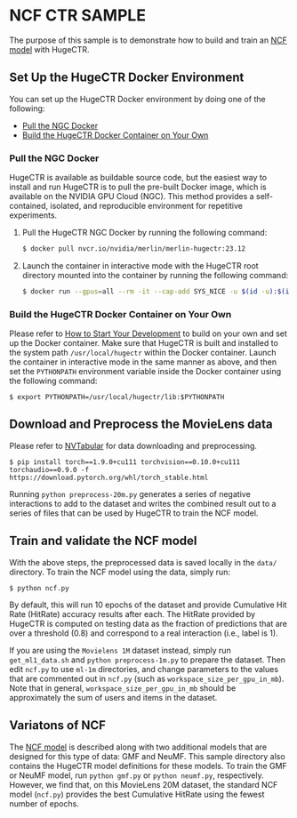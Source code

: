 # NCF CTR SAMPLE #
The purpose of this sample is to demonstrate how to build and train an [NCF model](https://arxiv.org/abs/1708.05031) with HugeCTR.

## Set Up the HugeCTR Docker Environment ##
You can set up the HugeCTR Docker environment by doing one of the following:
- [Pull the NGC Docker](#pull-the-ngc-docker)
- [Build the HugeCTR Docker Container on Your Own](#build-the-hugectr-docker-container-on-your-own)

### Pull the NGC Docker ###
HugeCTR is available as buildable source code, but the easiest way to install and run HugeCTR is to pull the pre-built Docker image, which is available on the NVIDIA GPU Cloud (NGC). This method provides a self-contained, isolated, and reproducible environment for repetitive experiments.

1. Pull the HugeCTR NGC Docker by running the following command:
   ```bash
   $ docker pull nvcr.io/nvidia/merlin/merlin-hugectr:23.12
   ```
2. Launch the container in interactive mode with the HugeCTR root directory mounted into the container by running the following command:
   ```bash
   $ docker run --gpus=all --rm -it --cap-add SYS_NICE -u $(id -u):$(id -g) -v $(pwd):/hugectr -w /hugectr nvcr.io/nvidia/merlin/merlin-hugectr:23.12
   ```

### Build the HugeCTR Docker Container on Your Own ###
Please refer to [How to Start Your Development](https://nvidia-merlin.github.io/HugeCTR/master/hugectr_contributor_guide.html#how-to-start-your-development) to build on your own and set up the Docker container. Make sure that HugeCTR is built and installed to the system path `/usr/local/hugectr` within the Docker container. Launch the container in interactive mode in the same manner as above, and then set the `PYTHONPATH` environment variable inside the Docker container using the following command:
```shell
$ export PYTHONPATH=/usr/local/hugectr/lib:$PYTHONPATH
```
## Download and Preprocess the MovieLens data ##
Please refer to [NVTabular](https://nvidia-merlin.github.io/NVTabular/v0.5.0/examples/getting-started-movielens/01-Download-Convert.html#) for data downloading and preprocessing.

```shell
$ pip install torch==1.9.0+cu111 torchvision==0.10.0+cu111 torchaudio==0.9.0 -f https://download.pytorch.org/whl/torch_stable.html
```

Running `python preprocess-20m.py` generates a series of negative interactions to add to the dataset and writes the combined result out to a series of files that can be used by HugeCTR to train the NCF model.

## Train and validate the NCF model ##
With the above steps, the preprocessed data is saved locally in the `data/` directory. To train the NCF model using the data, simply run:
``` shell
$ python ncf.py
```
By default, this will run 10 epochs of the dataset and provide Cumulative Hit Rate (HitRate) accuracy results after each.  The HitRate provided by HugeCTR is computed on testing data as the fraction of predictions that are over a threshold (0.8) and correspond to a real interaction (i.e., label is 1). 


If you are using the `Movielens 1M` dataset instead, simply run `get_ml1_data.sh` and `python preprocess-1m.py` to prepare the dataset.  Then edit `ncf.py` to use `ml-1m` directories, and change  parameters to the values that are commented out in `ncf.py` (such as `workspace_size_per_gpu_in_mb`).  Note that in general, `workspace_size_per_gpu_in_mb` should be approximately the sum of users and items in the dataset.

## Variatons of NCF ##
The [NCF model](https://arxiv.org/abs/1708.05031) is described along with two additional models that are designed for this type of data: GMF and NeuMF.  This sample directory also contains the HugeCTR model definitions for these models.  To train the GMF or NeuMF model, run `python gmf.py` or `python neumf.py`, respectively.  However, we find that, on this MovieLens 20M dataset, the standard NCF model (`ncf.py`) provides the best Cumulative HitRate using the fewest number of epochs.
